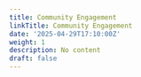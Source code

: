 ```yaml
---
title: Community Engagement
linkTitle: Community Engagement
date: '2025-04-29T17:10:00Z'
weight: 1
description: No content
draft: false
---
```




